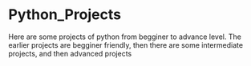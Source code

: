 # Python_Projects
Here are some projects of python
from begginer to advance level.
The earlier projects are begginer friendly,
then there are some intermediate projects,
and then advanced projects
